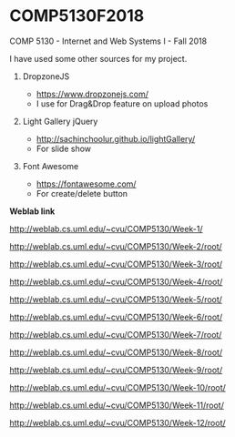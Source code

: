 # COMP5130F2018
COMP 5130 - Internet and Web Systems I - Fall 2018

I have used some other sources for my project.

1. DropzoneJS
    - https://www.dropzonejs.com/
    - I use for Drag&Drop feature on upload photos
    
2. Light Gallery jQuery 
    - http://sachinchoolur.github.io/lightGallery/
    - For slide show

3. Font Awesome
    - https://fontawesome.com/
    - For create/delete button

**Weblab link**

http://weblab.cs.uml.edu/~cvu/COMP5130/Week-1/

http://weblab.cs.uml.edu/~cvu/COMP5130/Week-2/root/

http://weblab.cs.uml.edu/~cvu/COMP5130/Week-3/root/

http://weblab.cs.uml.edu/~cvu/COMP5130/Week-4/root/

http://weblab.cs.uml.edu/~cvu/COMP5130/Week-5/root/

http://weblab.cs.uml.edu/~cvu/COMP5130/Week-6/root/

http://weblab.cs.uml.edu/~cvu/COMP5130/Week-7/root/

http://weblab.cs.uml.edu/~cvu/COMP5130/Week-8/root/

http://weblab.cs.uml.edu/~cvu/COMP5130/Week-9/root/

http://weblab.cs.uml.edu/~cvu/COMP5130/Week-10/root/

http://weblab.cs.uml.edu/~cvu/COMP5130/Week-11/root/

http://weblab.cs.uml.edu/~cvu/COMP5130/Week-12/root/


